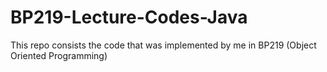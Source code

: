 # BP219-Lecture-Codes-Java
This repo consists the code that was implemented by me in BP219 (Object Oriented Programming)
